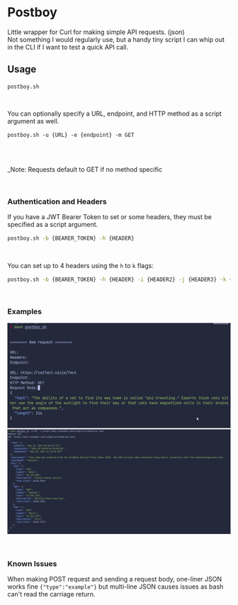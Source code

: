 # Postboy
Little wrapper for Curl for making simple API requests. (json)  
Not something I would regularly use, but a handy tiny script I can whip out in the CLI if I want to test a quick API call.

## Usage
```
postboy.sh
```

<br />

You can optionally specify a URL, endpoint, and HTTP method as a script argument as well.
```
postboy.sh -u {URL} -e {endpoint} -m GET
```


<br />

<br />

_Note: Requests default to GET if no method specific

<br />

### Authentication and Headers
If you have a JWT Bearer Token to set or some headers, they must be specified as a script argument.
```bash
postboy.sh -b {BEARER_TOKEN} -h {HEADER}
```

<br />

You can set up to 4 headers using the `h` to `k` flags:
```bash
postboy.sh -b {BEARER_TOKEN} -h {HEADER} -i {HEADER2} -j {HEADER3} -k {HEADER4} 
```

<br />

### Examples
![Example2](https://github.com/bobby-valenzuela/Postboy/blob/main/sample2.png?raw=true)
![Example1](https://github.com/bobby-valenzuela/Postboy/blob/main/sample1.png?raw=true)



<br />

### Known Issues
When making POST request and sending a request body, one-liner JSON works fine `{"type":"example"}` but multi-line JSON causes issues as bash can't read the carriage return.
